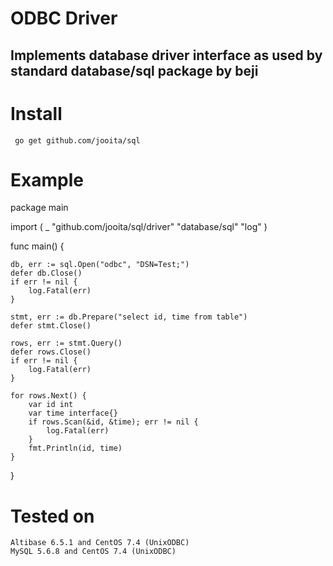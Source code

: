 ODBC Driver
========
Implements database driver interface as used by standard database/sql package
by beji
--------

# Install
<pre><code> go get github.com/jooita/sql </code></pre>

# Example

package main

import (
	_ "github.com/jooita/sql/driver"
	"database/sql"
	"log"
)

func main() {

	db, err := sql.Open("odbc", "DSN=Test;")
	defer db.Close()
    if err != nil {
        log.Fatal(err)
    }

	stmt, err := db.Prepare("select id, time from table")
	defer stmt.Close()

	rows, err := stmt.Query()
	defer rows.Close()
    if err != nil {                        
        log.Fatal(err)                             
    }                                           
                                               
    for rows.Next() {
        var id int
        var time interface{}
        if rows.Scan(&id, &time); err != nil {
            log.Fatal(err)                   
        }                                   
        fmt.Println(id, time)
    }
}

# Tested on
	Altibase 6.5.1 and CentOS 7.4 (UnixODBC)
    MySQL 5.6.8 and CentOS 7.4 (UnixODBC)
